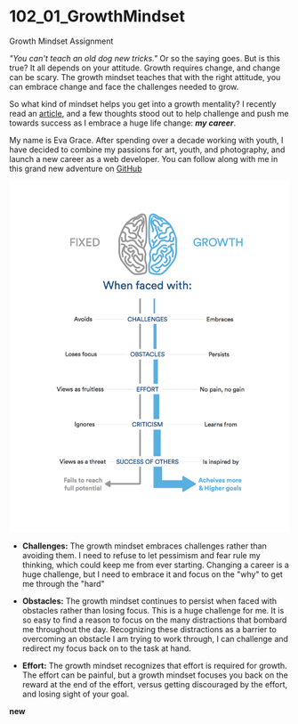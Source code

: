 # 102_01_GrowthMindset
Growth Mindset Assignment


_"You can't teach an old dog new tricks."_
Or so the saying goes.
But is this true? 
It all depends on your attitude. 
Growth requires change, and change can be scary. 
The growth mindset teaches that with the right attitude, you can embrace change and face the challenges needed to grow. 

So what kind of mindset helps you get into a growth mentality? 
I recently read an [article](https://www.atlassian.com/blog/inside-atlassian/growth-mindsetand), and a few thoughts stood out to help challenge and push me towards success as I embrace a huge life change: ***my career***. 

My name is Eva Grace. After spending over a decade working with youth, I have decided to combine my passions for art, youth, and photography, and launch a new career as a web developer. You can follow along with me in this grand new adventure on [GitHub](https://github.com/EvaGraceSmith)

![Growth Mindset Chart](/NewGrowthMindset2.png)

* **Challenges:**
The growth mindset embraces challenges rather than avoiding them. I need to refuse to let pessimism and fear rule my thinking, which could keep me from ever starting. Changing a career is a huge challenge, but I need to embrace it and focus on the "why" to get me through the "hard"

* **Obstacles:**
The growth mindset continues to persist when faced with obstacles rather than losing focus. This is a huge challenge for me. It is so easy to find a reason to focus on the many distractions that bombard me throughout the day. Recognizing these distractions as a barrier to overcoming an obstacle I am trying to work through, I can challenge and redirect my focus back on to the task at hand. 

* **Effort:**
The growth mindset recognizes that effort is required for growth. The effort can be painful, but a growth mindset focuses you back on the reward at the end of the effort, versus getting discouraged by the effort, and losing sight of your goal. 

**new**

